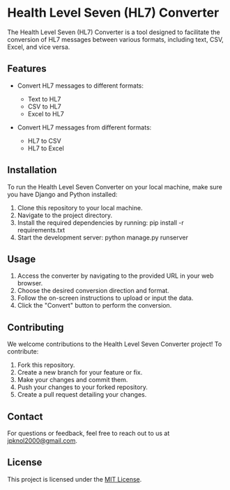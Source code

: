 # Health Level Seven (HL7) Converter

The Health Level Seven (HL7) Converter is a tool designed to facilitate the conversion of HL7 messages between various formats, including text, CSV, Excel, and vice versa.

## Features

- Convert HL7 messages to different formats:
  - Text to HL7
  - CSV to HL7
  - Excel to HL7

- Convert HL7 messages from different formats:
  - HL7 to CSV
  - HL7 to Excel

## Installation

To run the Health Level Seven Converter on your local machine, make sure you have Django and Python installed:

1. Clone this repository to your local machine.
2. Navigate to the project directory.
3. Install the required dependencies by running: pip install -r requirements.txt
4. Start the development server: python manage.py runserver


## Usage

1. Access the converter by navigating to the provided URL in your web browser.
2. Choose the desired conversion direction and format.
3. Follow the on-screen instructions to upload or input the data.
4. Click the "Convert" button to perform the conversion.

## Contributing

We welcome contributions to the Health Level Seven Converter project! To contribute:

1. Fork this repository.
2. Create a new branch for your feature or fix.
3. Make your changes and commit them.
4. Push your changes to your forked repository.
5. Create a pull request detailing your changes.

## Contact

For questions or feedback, feel free to reach out to us at [jpknol2000@gmail.com](mailto:jpknol2000@gmail.com).

## License

This project is licensed under the [MIT License](LICENSE).


